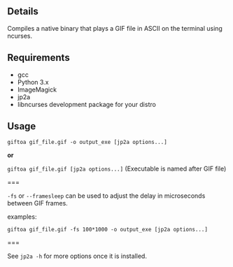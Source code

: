 ## Details

Compiles a native binary that plays a GIF file in ASCII on the terminal using ncurses.


## Requirements

* gcc
* Python 3.x
* ImageMagick
* jp2a
* libncurses development package for your distro


## Usage

`giftoa gif_file.gif -o output_exe [jp2a options...]`

**or**

`giftoa gif_file.gif [jp2a options...]`  (Executable is named after GIF file)


===


`-fs` or `--framesleep` can be used to adjust the delay in microseconds between GIF frames.

examples:

`giftoa gif_file.gif -fs 100*1000 -o output_exe [jp2a options...]`

===

See `jp2a -h` for more options once it is installed.
